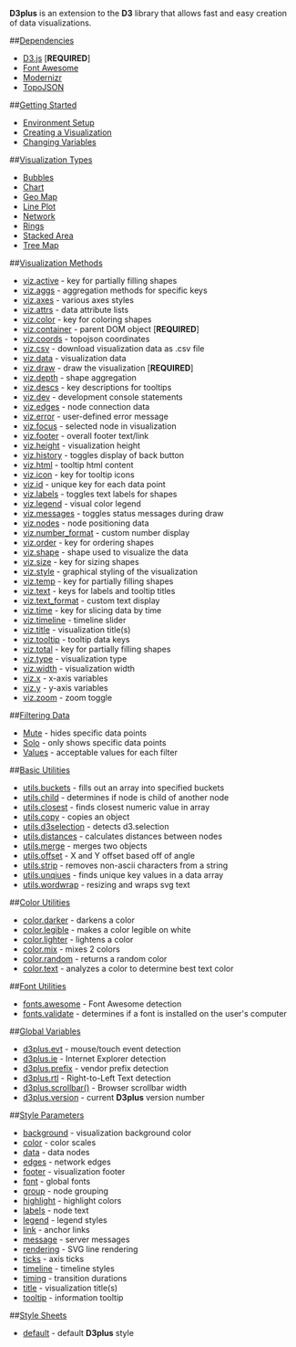 **D3plus** is an extension to the **D3** library that allows fast and easy creation of data visualizations.

##[Dependencies](wiki/Dependencies)
* [D3.js](wiki/Dependencies#wiki-d3) [**REQUIRED**]
* [Font Awesome](wiki/Dependencies#wiki-fontawesome)
* [Modernizr](wiki/Dependencies#wiki-modernizr)
* [TopoJSON](wiki/Dependencies#wiki-topojson)

##[Getting Started](wiki/Getting-Started)
* [Environment Setup](wiki/Getting-Started#setup)
* [Creating a Visualization](wiki/Getting-Started#wiki-viz)
* [Changing Variables](wiki/Getting-Started#wiki-variables)

##[Visualization Types](wiki/Visualization-Types)
* [Bubbles](wiki/Visualization-Types#wiki-bubbles)
* [Chart](wiki/Visualization-Types#wiki-chart)
* [Geo Map](wiki/Visualization-Types#wiki-geo_map)
* [Line Plot](wiki/Visualization-Types#wiki-line)
* [Network](wiki/Visualization-Types#wiki-network)
* [Rings](wiki/Visualization-Types#wiki-rings)
* [Stacked Area](wiki/Visualization-Types#wiki-stacked)
* [Tree Map](wiki/Visualization-Types#wiki-tree_map)

##[Visualization Methods](wiki/Visualization-Methods)
* [viz.active](wiki/Visualization-Methods#wiki-active) - key for partially filling shapes
* [viz.aggs](wiki/Visualization-Methods#wiki-aggs) - aggregation methods for specific keys
* [viz.axes](wiki/Visualization-Methods#wiki-axes) - various axes styles
* [viz.attrs](wiki/Visualization-Methods#wiki-attrs) - data attribute lists
* [viz.color](wiki/Visualization-Methods#wiki-color) - key for coloring shapes
* [viz.container](wiki/Visualization-Methods#wiki-container) - parent DOM object [**REQUIRED**]
* [viz.coords](wiki/Visualization-Methods#wiki-coords) - topojson coordinates
* [viz.csv](wiki/Visualization-Methods#wiki-csv) - download visualization data as .csv file
* [viz.data](wiki/Visualization-Methods#wiki-data) - visualization data
* [viz.draw](wiki/Visualization-Methods#wiki-draw) - draw the visualization [**REQUIRED**]
* [viz.depth](wiki/Visualization-Methods#wiki-depth) - shape aggregation
* [viz.descs](wiki/Visualization-Methods#wiki-descs) - key descriptions for tooltips
* [viz.dev](wiki/Visualization-Methods#wiki-dev) - development console statements
* [viz.edges](wiki/Visualization-Methods#wiki-edges) - node connection data
* [viz.error](wiki/Visualization-Methods#wiki-error) - user-defined error message
* [viz.focus](wiki/Visualization-Methods#wiki-focus) - selected node in visualization
* [viz.footer](wiki/Visualization-Methods#wiki-footer) - overall footer text/link
* [viz.height](wiki/Visualization-Methods#wiki-height) - visualization height
* [viz.history](wiki/Visualization-Methods#wiki-history) - toggles display of back button
* [viz.html](wiki/Visualization-Methods#wiki-html) - tooltip html content
* [viz.icon](wiki/Visualization-Methods#wiki-icon) - key for tooltip icons
* [viz.id](wiki/Visualization-Methods#wiki-id) - unique key for each data point
* [viz.labels](wiki/Visualization-Methods#wiki-labels) - toggles text labels for shapes
* [viz.legend](wiki/Visualization-Methods#wiki-legend) - visual color legend
* [viz.messages](wiki/Visualization-Methods#wiki-messages) - toggles status messages during draw
* [viz.nodes](wiki/Visualization-Methods#wiki-nodes) - node positioning data
* [viz.number_format](wiki/Visualization-Methods#wiki-number_format) - custom number display
* [viz.order](wiki/Visualization-Methods#wiki-order) - key for ordering shapes
* [viz.shape](wiki/Visualization-Methods#wiki-shape) - shape used to visualize the data
* [viz.size](wiki/Visualization-Methods#wiki-size) - key for sizing shapes
* [viz.style](wiki/Visualization-Methods#wiki-style) - graphical styling of the visualization
* [viz.temp](wiki/Visualization-Methods#wiki-temp) - key for partially filling shapes
* [viz.text](wiki/Visualization-Methods#wiki-text) - keys for labels and tooltip titles
* [viz.text_format](wiki/Visualization-Methods#wiki-text_format) - custom text display
* [viz.time](wiki/Visualization-Methods#wiki-time) - key for slicing data by time
* [viz.timeline](wiki/Visualization-Methods#wiki-timeline) - timeline slider
* [viz.title](wiki/Visualization-Methods#wiki-title) - visualization title(s)
* [viz.tooltip](wiki/Visualization-Methods#wiki-tooltip) - tooltip data keys
* [viz.total](wiki/Visualization-Methods#wiki-total) - key for partially filling shapes
* [viz.type](wiki/Visualization-Methods#wiki-type) - visualization type
* [viz.width](wiki/Visualization-Methods#wiki-width) - visualization width
* [viz.x](wiki/Visualization-Methods#wiki-x) - x-axis variables
* [viz.y](wiki/Visualization-Methods#wiki-y) - y-axis variables
* [viz.zoom](wiki/Visualization-Methods#wiki-zoom) - zoom toggle

##[Filtering Data](wiki/Filtering-Data)
* [Mute](wiki/Filtering-Data#wiki-mute) - hides specific data points
* [Solo](wiki/Filtering-Data#wiki-solo) - only shows specific data points
* [Values](wiki/Filtering-Data#wiki-methods) - acceptable values for each filter

##[Basic Utilities](wiki/Basic-Utilities)
* [utils.buckets](wiki/Basic-Utilities#wiki-buckets) - fills out an array into specified buckets
* [utils.child](wiki/Basic-Utilities#wiki-child) - determines if node is child of another node
* [utils.closest](wiki/Basic-Utilities#wiki-closest) - finds closest numeric value in array
* [utils.copy](wiki/Basic-Utilities#wiki-copy) - copies an object
* [utils.d3selection](wiki/Basic-Utilities#wiki-d3selection) - detects d3.selection
* [utils.distances](wiki/Basic-Utilities#wiki-distances) - calculates distances between nodes
* [utils.merge](wiki/Basic-Utilities#wiki-merge) - merges two objects
* [utils.offset](wiki/Basic-Utilities#wiki-offset) - X and Y offset based off of angle
* [utils.strip](wiki/Basic-Utilities#wiki-strip) - removes non-ascii characters from a string
* [utils.unqiues](wiki/Basic-Utilities#wiki-unqiues) - finds unique key values in a data array
* [utils.wordwrap](wiki/Basic-Utilities#wiki-wordwrap) - resizing and wraps svg text

##[Color Utilities](wiki/Color-Utilities)
* [color.darker](wiki/Color-Utilities#wiki-darker) - darkens a color
* [color.legible](wiki/Color-Utilities#wiki-legible) - makes a color legible on white
* [color.lighter](wiki/Color-Utilities#wiki-lighter) - lightens a color
* [color.mix](wiki/Color-Utilities#wiki-mix) - mixes 2 colors
* [color.random](wiki/Color-Utilities#wiki-random) - returns a random color
* [color.text](wiki/Color-Utilities#wiki-text) - analyzes a color to determine best text color

##[Font Utilities](wiki/Font-Utilities)
* [fonts.awesome](wiki/Font-Utilities#wiki-awesome) - Font Awesome detection
* [fonts.validate](wiki/Font-Utilities#wiki-validate) - determines if a font is installed on the user's computer

##[Global Variables](wiki/Global-Variables)
* [d3plus.evt](wiki/Global-Variables#wiki-evt) - mouse/touch event detection
* [d3plus.ie](wiki/Global-Variables#wiki-ie) - Internet Explorer detection
* [d3plus.prefix](wiki/Global-Variables#wiki-prefix) - vendor prefix detection
* [d3plus.rtl](wiki/Global-Variables#wiki-rtl) - Right-to-Left Text detection
* [d3plus.scrollbar()](wiki/Global-Variables#wiki-scrollbar) - Browser scrollbar width
* [d3plus.version](wiki/Global-Variables#wiki-version) - current **D3plus** version number

##[Style Parameters](wiki/Style-Parameters)
* [background](wiki/Style-Parameters#wiki-background) - visualization background color
* [color](wiki/Style-Parameters#wiki-color) - color scales
* [data](wiki/Style-Parameters#wiki-data) - data nodes
* [edges](wiki/Style-Parameters#wiki-edges) - network edges
* [footer](wiki/Style-Parameters#wiki-footer) - visualization footer
* [font](wiki/Style-Parameters#wiki-font) - global fonts
* [group](wiki/Style-Parameters#wiki-group) - node grouping
* [highlight](wiki/Style-Parameters#wiki-highlight) - highlight colors
* [labels](wiki/Style-Parameters#wiki-labels) - node text
* [legend](wiki/Style-Parameters#wiki-legend) - legend styles
* [link](wiki/Style-Parameters#wiki-link) - anchor links
* [message](wiki/Style-Parameters#wiki-message) - server messages
* [rendering](wiki/Style-Parameters#wiki-rendering) - SVG line rendering
* [ticks](wiki/Style-Parameters#wiki-ticks) - axis ticks
* [timeline](wiki/Style-Parameters#wiki-timeline) - timeline styles
* [timing](wiki/Style-Parameters#wiki-timing) - transition durations
* [title](wiki/Style-Parameters#wiki-title) - visualization title(s)
* [tooltip](wiki/Style-Parameters#wiki-tooltip) - information tooltip

##[Style Sheets](wiki/Style-Sheets)
* [default](wiki/Style-Sheets#wiki-default) - default **D3plus** style
